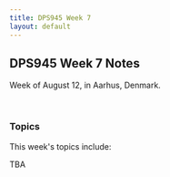 ```yaml
---
title: DPS945 Week 7
layout: default
---
```


## DPS945 Week 7 Notes

Week of August 12, in Aarhus, Denmark. 

<br>

### Topics

This week's topics include: 

TBA

<br>
